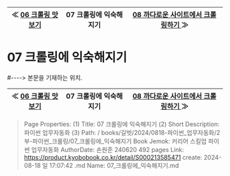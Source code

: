 
| ≪ [ 06 크롤링 맛보기 ](/books/길벗/2024/0818-파이썬_업무자동화/2부-파이썬_크롤링/06_크롤링_맛보기) | 07 크롤링에 익숙해지기 | [ 08 까다로운 사이트에서 크롤링하기 ](/books/길벗/2024/0818-파이썬_업무자동화/2부-파이썬_크롤링/08_까다로운_사이트에서_크롤링하기) ≫ |
|:----:|:----:|:----:|

# 07 크롤링에 익숙해지기
#----> 본문을 기재하는 위치.



| ≪ [ 06 크롤링 맛보기 ](/books/길벗/2024/0818-파이썬_업무자동화/2부-파이썬_크롤링/06_크롤링_맛보기) | 07 크롤링에 익숙해지기 | [ 08 까다로운 사이트에서 크롤링하기 ](/books/길벗/2024/0818-파이썬_업무자동화/2부-파이썬_크롤링/08_까다로운_사이트에서_크롤링하기) ≫ |
|:----:|:----:|:----:|

> Page Properties:
> (1) Title: 07 크롤링에 익숙해지기
> (2) Short Description: 파이썬 업무자동화
> (3) Path: / books/길벗/2024/0818-파이썬_업무자동화/2부-파이썬_크롤링/07_크롤링에_익숙해지기
> Book Jemok: 커리어 스킬업 파이썬 업무자동화
> AuthorDate: 손원준 240620 492 pages
> Link: https://product.kyobobook.co.kr/detail/S000213585471
> create: 2024-08-18 일 17:07:42
> .md Name: 07_크롤링에_익숙해지기.md

